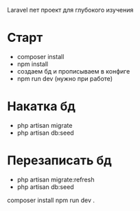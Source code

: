 Laravel пет проект для глубокого изучения

# Старт #
- composer install
- npm install
- создаем бд и прописываем в конфиге
- npm run dev (нужно при работе)

# Накатка бд #
- php artisan migrate
- php artisan db:seed

# Перезаписать бд #
- php artisan migrate:refresh
- php artisan db:seed

composer install
npm run dev
.
